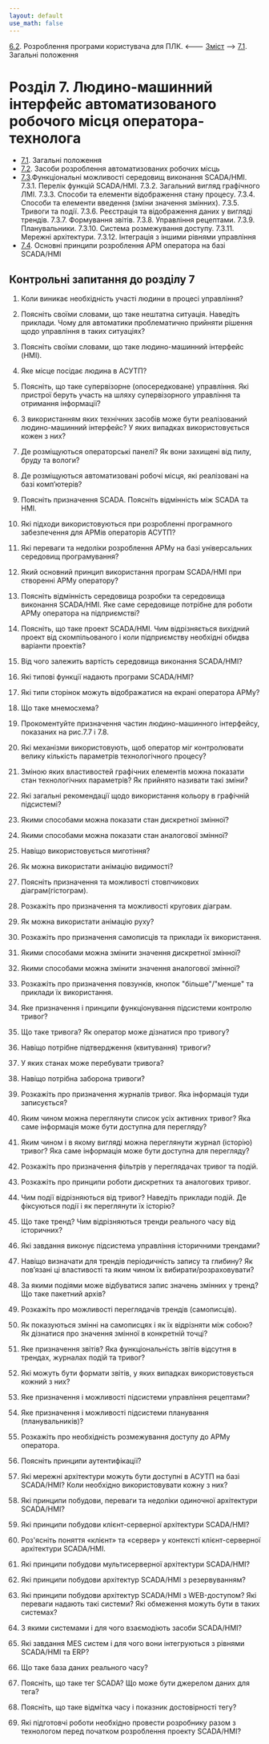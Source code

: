 ```yaml
---
layout: default
use_math: false
---
```


[6.2](6_2.md). Розроблення програми користувача для ПЛК.  <--- [Зміст](README.md) --> [7.1](7_1.md). Загальні положення

# Розділ 7. Людино-машинний інтерфейс автоматизованого робочого місця оператора-технолога 

- [7.1](7_1.md). Загальні положення
- [7.2](7_2.md). Засоби розроблення автоматизованих робочих місць
- [7.3](7_3.md).Функціональні можливості середовищ виконання SCADA/HMI. 7.3.1. Перелік функцій SCADA/HMІ. 7.3.2. Загальний вигляд графічного ЛМІ. 7.3.3. Способи та елементи відображення стану процесу. 7.3.4. Способи та елементи введення (зміни значення змінних). 7.3.5. Тривоги та події. 7.3.6. Реєстрація та відображення даних у вигляді трендів. 7.3.7. Формування звітів. 7.3.8. Управління рецептами. 7.3.9. Планувальники. 7.3.10. Система розмежування доступу. 7.3.11. Мережні архітектури. 7.3.12. Інтеграція з іншими рівнями управління
- [7.4](7_4.md). Основні принципи розроблення АРМ оператора на базі SCADA/HMI

## Контрольні запитання до розділу 7

1.    Коли виникає необхідність участі людини в процесі управління?

2.    Поясніть своїми словами, що таке нештатна ситуація. Наведіть приклади. Чому для автоматики проблематично прийняти рішення щодо управління в таких ситуаціях? 

3.    Поясніть своїми словами, що таке людино-машинний інтерфейс (HMI).

4.    Яке місце посідає людина в АСУТП?

5.    Поясніть, що таке супервізорне (опосередковане) управління. Які пристрої беруть участь на шляху супервізорного управління та отримання інформації? 

6.    З використанням яких технічних засобів може бути реалізований людино-машинний інтерфейс? У яких випадках використовується кожен з них?

7.    Де розміщуються операторські панелі? Як вони захищені від пилу, бруду та вологи?

8.    Де розміщуються автоматизовані робочі місця, які реалізовані на базі комп’ютерів?

9.    Поясніть призначення SCADA. Поясніть відмінність між SCADA та HMI.

10.  Які підходи використовуються при розробленні програмного забезпечення для АРМів операторів АСУТП? 

11.  Які переваги та недоліки розроблення АРМу на базі універсальних середовищ програмування?

12.  Який основний принцип використання програм SCADA/HMI при створенні АРМу оператору?

13.  Поясніть відмінність середовища розробки та середовища виконання SCADA/HMI. Яке саме середовище потрібне для роботи АРМу оператора на підприємстві?

14.  Поясніть, що таке проект SCADA/HMI. Чим відрізняється вихідний проект від скомпільованого і коли підприємству необхідні обидва варіанти проектів?

15.  Від чого залежить вартість середовища виконання SCADA/HMI?

16.  Які типові функції надають програми SCADA/HMI?

17.  Які типи сторінок можуть відображатися на екрані оператора АРМу?

18.  Що таке мнемосхема?

19.  Прокоментуйте призначення частин людино-машинного інтерфейсу, показаних на рис.7.7 і 7.8.

20.  Які механізми використовують, щоб оператор міг контролювати велику кількість параметрів технологічного процесу?

21.  Зміною яких властивостей графічних елементів можна показати стан технологічних параметрів? Як прийнято називати такі зміни?

22.  Які загальні рекомендації щодо використання кольору в графічній підсистемі?

23.  Якими способами можна показати стан дискретної змінної?

24.  Якими способами можна показати стан аналогової змінної?

25.  Навіщо використовується миготіння?

26.  Як можна використати анімацію видимості?

27.  Поясніть призначення та можливості стовпчикових діаграм(гістограм).

28.  Розкажіть про призначення та можливості кругових діаграм.

29.  Як можна використати анімацію руху?

30.  Розкажіть про призначення самописців та приклади їх використання.

31.  Якими способами можна змінити значення дискретної змінної?

32.  Якими способами можна змінити значення аналогової змінної?

33.  Розкажіть про призначення повзунків, кнопок "більше"/"менше" та приклади їх використання.

34.  Яке призначення і принципи функціонування підсистеми контролю тривог?

35.  Що таке тривога? Як оператор може дізнатися про тривогу?

36.  Навіщо потрібне підтвердження (квитування) тривоги? 

37.  У яких станах може перебувати тривога?

38.  Навіщо потрібна заборона тривоги?

39.  Розкажіть про призначення журналів тривог. Яка інформація туди записується? 

40.  Яким чином можна переглянути список усіх активних тривог? Яка саме інформація може бути доступна для перегляду?

41.  Яким чином і в якому вигляді можна переглянути журнал (історію) тривог? Яка саме інформація може бути доступна для перегляду?

42.  Розкажіть про призначення фільтрів у переглядачах тривог та подій.

43.  Розкажіть про принципи роботи дискретних та аналогових тривог.

44.  Чим події відрізняються від тривог? Наведіть приклади подій. Де фіксуються події і як переглянути їх історію?

45.  Що таке тренд? Чим відрізняються тренди реального часу від історичних?

46.  Які завдання виконує підсистема управління історичними трендами?

47.  Навіщо визначати для трендів періодичність запису та глибину? Як пов’язані ці властивості та яким чином їх вибирати/розраховувати?

48.  За якими подіями може відбуватися запис значень змінних у тренд? Що таке пакетний архів?

49.  Розкажіть про можливості переглядачів трендів (самописців).

50.  Як показуються змінні на самописцях і як їх відрізняти між собою? Як дізнатися про значення змінної в конкретній точці?

51.  Яке призначення звітів? Яка функціональність звітів відсутня в трендах, журналах подій та тривог?

52.  Які можуть бути формати звітів, у яких випадках використовується кожний з них? 

53.  Яке призначення і можливості підсистеми управління рецептами?

54.  Яке призначення і можливості підсистеми планування (планувальників)? 

55.  Розкажіть про необхідність розмежування доступу до АРМу оператора.

56.  Поясніть принципи аутентифікації?

57.  Які мережні архітектури можуть бути доступні в АСУТП на базі SCADA/HMI? Коли необхідно використовувати кожну з них?

58.  Які принципи побудови, переваги та недоліки одиночної архітектури SCADA/HMI?

59.  Які принципи побудови клієнт-серверної архітектури SCADA/HMI?

60.  Роз'ясніть поняття «клієнт» та «сервер» у контексті клієнт-серверної архітектури SCADA/HMI. 

61.  Які принципи побудови мультисерверної архітектури SCADA/HMI?

62.  Які принципи побудови архітектур SCADA/HMI з резервуванням?

63.  Які принципи побудови архітектур SCADA/HMI з WEB-доступом? Які переваги надають такі системи? Які обмеження можуть бути в таких системах? 

64.  З якими системами і для чого взаємодіють засоби SCADA/HMI?

65.  Які завдання MES систем і для чого вони інтегруються з рівнями SCADA/HMI та ERP?

66.  Що таке база даних реального часу?

67.  Поясніть, що таке тег SCADA? Що може бути джерелом даних для тега?

68.  Поясніть, що таке відмітка часу і показник достовірності тегу?

69.  Які підготовчі роботи необхідно провести розробнику разом з технологом перед початком розроблення проекту SCADA/HMI?